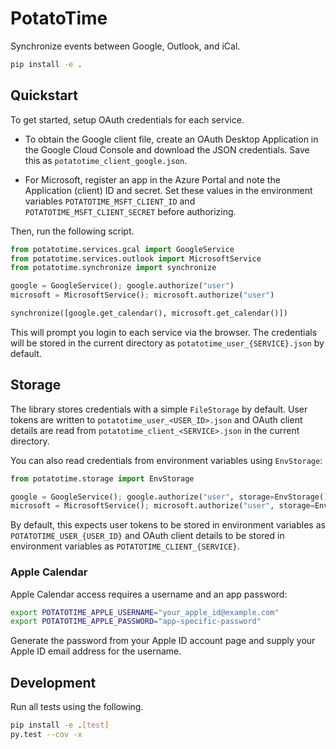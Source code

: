 # PotatoTime

Synchronize events between Google, Outlook, and iCal.


```bash
pip install -e .
```

## Quickstart

To get started, setup OAuth credentials for each service.

- To obtain the Google client file, create an OAuth Desktop Application in
the Google Cloud Console and download the JSON credentials. Save this as
`potatotime_client_google.json`.

- For Microsoft, register an app in the Azure Portal and note the
Application (client) ID and secret. Set these values in the environment
variables `POTATOTIME_MSFT_CLIENT_ID` and
`POTATOTIME_MSFT_CLIENT_SECRET` before authorizing.

Then, run the following script.

```python
from potatotime.services.gcal import GoogleService
from potatotime.services.outlook import MicrosoftService
from potatotime.synchronize import synchronize

google = GoogleService(); google.authorize("user")
microsoft = MicrosoftService(); microsoft.authorize("user")

synchronize([google.get_calendar(), microsoft.get_calendar()])
```

This will prompt you login to each service via the browser. The credentials will be stored in the current directory as `potatotime_user_{SERVICE}.json`
by default.

## Storage

The library stores credentials with a simple `FileStorage` by default.
User tokens are written to `potatotime_user_<USER_ID>.json` and OAuth
client details are read from `potatotime_client_<SERVICE>.json` in the
current directory.

You can also read credentials from environment variables using
`EnvStorage`:

```python
from potatotime.storage import EnvStorage

google = GoogleService(); google.authorize("user", storage=EnvStorage())
microsoft = MicrosoftService(); microsoft.authorize("user", storage=EnvStorage())
```

By default, this expects user tokens to be stored in environment variables
as `POTATOTIME_USER_{USER_ID}` and OAuth client details to be stored in
environment variables as `POTATOTIME_CLIENT_{SERVICE}`.

### Apple Calendar

Apple Calendar access requires a username and an app password:

```bash
export POTATOTIME_APPLE_USERNAME="your_apple_id@example.com"
export POTATOTIME_APPLE_PASSWORD="app-specific-password"
```

Generate the password from your Apple ID account page and supply your
Apple ID email address for the username.

## Development

Run all tests using the following.

```bash
pip install -e .[test]
py.test --cov -x
```
